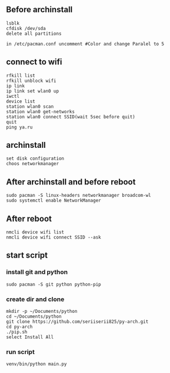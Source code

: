 ## Before archinstall

```
lsblk
cfdisk /dev/sda
delete all partitions

in /etc/pacman.conf uncomment #Color and change Paralel to 5
```

## connect to wifi

```
rfkill list
rfkill unblock wifi
ip link
ip link set wlan0 up
iwctl
device list
station wlan0 scan
station wlan0 get-networks
station wlan0 connect SSID(wait 5sec before quit)
quit
ping ya.ru
```

## archinstall

```
set disk configuration
choos networkmanager
```

## After archinstall and before reboot

<!-- sudo pacman -S linux-lts linux-lts-headers -->
```
sudo pacman -S linux-headers networkmanager broadcom-wl
sudo systemctl enable NetworkManager
```

## After reboot

```
nmcli device wifi list
nmcli device wifi connect SSID --ask
```

## start script
### install git and python
```
sudo pacman -S git python python-pip
```
### create dir and clone
```
mkdir -p ~/Documents/python
cd ~/Documents/python
git clone https://github.com/seriiserii825/py-arch.git
cd py-arch
./pip.sh 
select Install All
```

### run script
```
venv/bin/python main.py
```
